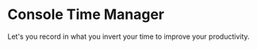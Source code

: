 # Console Time Manager
 Let's you record in what you invert your time to improve your productivity.
